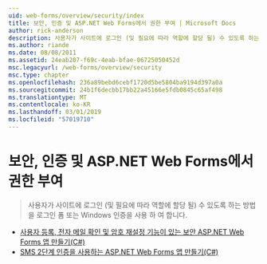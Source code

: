 ```yaml
---
uid: web-forms/overview/security/index
title: 보안, 인증 및 ASP.NET Web Forms에서 권한 부여 | Microsoft Docs
author: rick-anderson
description: 사용자가 사이트에 로그인 (및 필요에 따라 역할에 할당 될) 수 있도록 하는 방법을 로그인 폼 또는 Windows 인증을 사용 하 여 합니다.
ms.author: riande
ms.date: 08/08/2011
ms.assetid: 24eab207-f69c-4eab-bfae-06725050452d
msc.legacyurl: /web-forms/overview/security
msc.type: chapter
ms.openlocfilehash: 236a89bebd6cebf1720d5be5804ba9194d397a0a
ms.sourcegitcommit: 24b1f6decbb17bb22a45166e5fdb0845c65af498
ms.translationtype: MT
ms.contentlocale: ko-KR
ms.lasthandoff: 03/01/2019
ms.locfileid: "57019710"
---
```

<a name="security-authentication-and-authorization-in-aspnet-web-forms"></a>보안, 인증 및 ASP.NET Web Forms에서 권한 부여
====================
> 사용자가 사이트에 로그인 (및 필요에 따라 역할에 할당 될) 수 있도록 하는 방법을 로그인 폼 또는 Windows 인증을 사용 하 여 합니다.


- [사용자 등록, 전자 메일 확인 및 암호 재설정 기능이 있는 보안 ASP.NET Web Forms 앱 만들기(C#)](create-a-secure-aspnet-web-forms-app-with-user-registration-email-confirmation-and-password-reset.md)
- [SMS 2단계 인증을 사용하는 ASP.NET Web Forms 앱 만들기(C#)](create-an-aspnet-web-forms-app-with-sms-two-factor-authentication.md)
